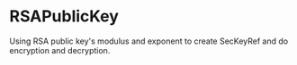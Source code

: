# RSAPublicKey
Using RSA public key's modulus and exponent to create SecKeyRef and do encryption and decryption.

